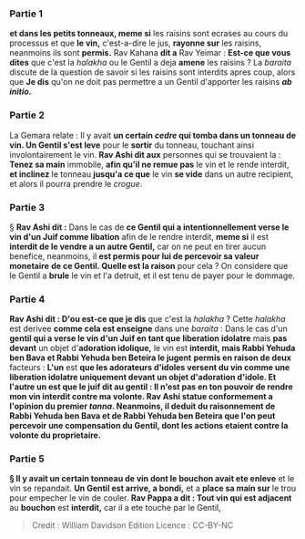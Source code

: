 
### Partie 1
<b>et dans les petits tonneaux, meme si</b> les raisins sont ecrases au cours du processus et que <b>le vin,</b> c'est-a-dire le jus, <b>rayonne sur</b> les raisins, neanmoins ils sont <b>permis.</b> Rav Kahana <b>dit a</b> Rav Yeimar : <b>Est-ce que vous dites</b> que c'est la <i>halakha</i> ou le Gentil a deja <b>amene</b> les raisins ? La <i>baraita</i> discute de la question de savoir si les raisins sont interdits apres coup, alors que <b>Je dis</b> qu'on ne doit pas permettre a un Gentil d'apporter les raisins <b><i>ab initio</i>.</b>

### Partie 2
La Gemara relate : Il y avait <b>un certain <i>cedre</i> qui tomba dans un tonneau de vin. Un Gentil s'est leve</b> pour le <b>sortir</b> du tonneau, touchant ainsi involontairement le vin. <b>Rav Ashi dit aux</b> personnes qui se trouvaient la : <b>Tenez sa main</b> immobile, <b>afin qu'il ne remue pas</b> le vin et le rende interdit, <b>et inclinez</b> le tonneau <b>jusqu'a ce que</b> le vin <b>se vide</b> dans un autre recipient, et alors il pourra prendre le <i>crogue</i>.

### Partie 3
§ <b>Rav Ashi dit :</b> Dans le cas de <b>ce Gentil qui a intentionnellement verse le vin d'un Juif comme libation</b> afin de le rendre interdit, <b>meme si</b> il est <b>interdit de le vendre a un autre Gentil,</b> car on ne peut en tirer aucun benefice, neanmoins, il <b>est permis pour lui de percevoir sa valeur monetaire</b> <b>de ce Gentil. Quelle est la raison</b> pour cela ? On considere que le Gentil a <b>brule</b> le vin et l'a detruit, et il est tenu de payer pour le dommage.

### Partie 4
<b>Rav Ashi dit : D'ou est-ce que je dis</b> que c'est la <i>halakha</i> ? Cette <i>halakha</i> est derivee <b>comme cela est enseigne</b> dans une <i>baraita</i> : Dans le cas d'un <b>gentil qui a verse le vin d'un Juif en tant que</b> <b>liberation idolatre</b> mais <b>pas devant</b> un objet d'<b>adoration idolique,</b> le vin est <b>interdit, mais Rabbi Yehuda ben Bava et Rabbi Yehuda ben Beteira le jugent</b> <b>permis en raison de deux</b> facteurs : <b>L'un</b> est <b>que les adorateurs d'idoles <b>versent du vin comme</b> une <b>liberation idolatre uniquement devant</b> un objet d'<b>adoration d'idole. Et</b> l'autre <b>un</b> est <b>que</b> le juif <b>dit au</b> gentil : Il n'est <b>pas en ton</b> pouvoir <b>de rendre mon vin interdit contre ma volonte.</b> Rav Ashi statue conformement a l'opinion du premier <i>tanna</i>. Neanmoins, il deduit du raisonnement de Rabbi Yehuda ben Bava et de Rabbi Yehuda ben Beteira que l'on peut percevoir une compensation du Gentil, dont les actions etaient contre la volonte du proprietaire.

### Partie 5
§ Il y avait <b>un certain tonneau de vin</b> dont le bouchon avait ete enleve</b> et le vin se repandait. <b>Un Gentil est arrive, a bondi,</b> et a <b>place sa main sur</b> le trou pour empecher le vin de couler. <b>Rav Pappa a dit : Tout vin qui est adjacent</b> au <b>bouchon</b> est <b>interdit,</b> car il a ete touche par le Gentil,

>Credit : William Davidson Edition
>Licence : CC-BY-NC